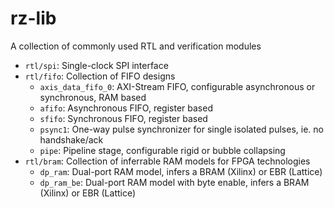 # rz-lib
A collection of commonly used RTL and verification modules

- ```rtl/spi```: Single-clock SPI interface
- ```rtl/fifo```: Collection of FIFO designs  
    - ```axis_data_fifo_0```: AXI-Stream FIFO, configurable asynchronous or synchronous, RAM based
    - ```afifo```: Asynchronous FIFO, register based
    - ```sfifo```: Synchronous FIFO, register based
    - ```psync1```: One-way pulse synchronizer for single isolated pulses, ie. no handshake/ack
    - ```pipe```: Pipeline stage, configurable rigid or bubble collapsing
- ```rtl/bram```: Collection of inferrable RAM models for FPGA technologies 
    - ```dp_ram```: Dual-port RAM model, infers a BRAM (Xilinx) or EBR (Lattice)
    - ```dp_ram_be```: Dual-port RAM model with byte enable, infers a BRAM (Xilinx) or EBR (Lattice)
